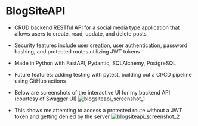 # BlogSiteAPI
- CRUD backend RESTful API for a social media type application that allows users to create, read, update, and delete posts
- Security features include user creation, user authentication, password hashing, and protected routes utilizing JWT tokens
- Made in Python with FastAPI, Pydantic, SQLAlchemy, PostgreSQL
- Future features: adding testing with pytest, building out a CI/CD pipeline using GitHub actions

- Below are screenshots of the interactive UI for my backend API (courtesy of Swagger UI)
![blogsiteapi_screenshot_1](https://user-images.githubusercontent.com/51379562/167350568-f0967a28-2e8d-4257-a88a-93db94040611.png)

- This shows me attemting to access a protected route without a JWT token and getting denied by the server
![blogsiteapi_screenshot_2](https://user-images.githubusercontent.com/51379562/167350584-af6fefb4-4660-4db2-8e59-7b501b69cfdd.png)
